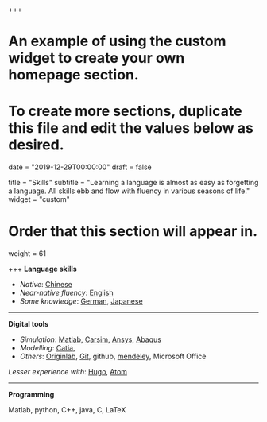 +++
# An example of using the custom widget to create your own homepage section.
# To create more sections, duplicate this file and edit the values below as desired.

date = "2019-12-29T00:00:00"
draft = false

title = "Skills"
subtitle = "Learning a language is almost as easy as forgetting a language. All skills ebb and flow with fluency in various seasons of life."
widget = "custom"

# Order that this section will appear in.
weight = 61

+++
__Language skills__

+ *Native*: [Chinese](https://iso639-3.sil.org/code/zho)
+ *Near-native fluency*: [English](https://iso639-3.sil.org/code/eng)
+ *Some knowledge*: [German](https://iso639-3.sil.org/code/deu), [Japanese](https://iso639-3.sil.org/code/jpn)

---
__Digital tools__

+ *Simulation*: [Matlab](https://www.mathworks.com/), [Carsim](https://www.carsim.com/), [Ansys](https://www.ansys.com/), [Abaqus](https://www.3ds.com/products-services/simulia/?wockw=SIMULIA)
+ *Modelling*: [Catia](https://www.3ds.com/zh/products-services/),
+ *Others*: [Originlab](https://www.originlab.com/), [Git](https://git-scm.com/), github, [mendeley](https://www.mendeley.com/newsfeed), Microsoft Office

_Lesser experience with_: [Hugo](https://gohugo.io/), [Atom](https://atom.io/)

---
__Programming__

Matlab, python, C++, java, C, LaTeX

